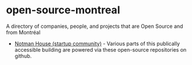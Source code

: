 # open-source-montreal
A directory of companies, people, and projects that are Open Source and from Montréal

* [Notman House (startup community)](https://github.com/maison-notman-house) - Various parts of this publically accessible building are powered via these open-source repositories on github.
